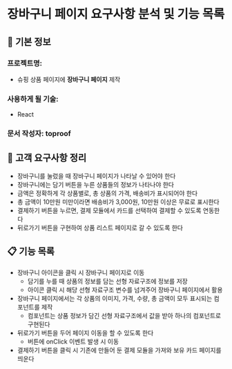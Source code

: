 # 장바구니 페이지 요구사항 분석 및 기능 목록

## 📌 기본 정보
### 프로젝트명: 
- 슈핑 상품 페이지에 **장바구니 페이지** 제작

### 사용하게 될 기술: 
- React

### 문서 작성자: toproof

## 📝 고객 요구사항 정리
- 장바구니를 눌렀을 때 장바구니 페이지가 나타날 수 있어야 한다
- 장바구니에는 담기 버튼을 누른 상품들의 정보가 나타나야 한다
- 금액은 정확하게 각 상품별로, 총 상품의 가격, 배송비가 표시되어야 한다
- 총 금액이 10만원 미만이라면 배송비가 3,000원, 10만원 이상은 무료로 표시한다
- 결제하기 버튼을 누르면, 결제 모듈에서 카드를 선택하여 결제할 수 있도록 연동한다
- 뒤로가기 버튼을 구현하여 상품 리스트 페이지로 갈 수 있도록 한다


## 📋 기능 목록
- 장바구니 아이콘을 클릭 시 장바구니 페이지로 이동
  - 담기를 누를 때 상품의 정보를 담는 선형 자료구조에 정보를 저장
  - 아이콘 클릭 시 해당 선형 자료구조 변수를 넘겨주어 장바구니 페이지에서 활용
- 장바구니 페이지에서는 각 상품의 이미지, 가격, 수량, 총 금액이 모두 표시되는 컴포넌트를 제작
  - 컴포넌트는 상품 정보가 담긴 선형 자료구조에서 값을 받아 하나의 컴포넌트로 구현된다
- 뒤로가기 버튼을 두어 페이지 이동을 할 수 있도록 한다
  - 버튼에 onClick 이벤트 발생 시 이동
- 결제하기 버튼을 클릭 시 기존에 만들어 둔 결제 모듈을 가져와 보유 카드 페이지를 띄운다